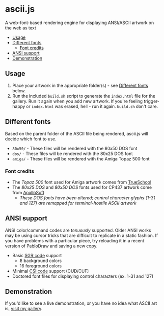 # ascii.js

A web-font-based rendering engine for displaying ANSI/ASCII artwork on the web as text

* [Usage](#usage)
* [Different fonts](#different-fonts)
  * [Font credits](#font-credits)
* [ANSI support](#ansi-support)
* [Demonstration](#demonstration)

## Usage

1. Place your artwork in the appropriate folder(s) - see [Different fonts](#different-fonts) below.
2. Run the included `build.sh` script to generate the `index.html` file for the gallery. Run it again when you add new artwork. If you're feeling trigger-happy or `index.html` was erased, hell - run it again. `build.sh` don't care.

## Different fonts

Based on the parent folder of the ASCII file being rendered, ascii.js will decide which font to use.

* `80x50/` - These files will be rendered with the 80x50 DOS font
* `dos/` - These files will be rendered with the 80x25 DOS font
* `amiga/` - These files will be rendered with the Amiga Topaz 500 font

### Font credits

* The *Topaz 500* font used for Amiga artwork comes from [TrueSchool](http://trueschool.se)
* The *80x25 DOS* and *80x50 DOS* fonts used for CP437 artwork come from [ApolloSoft](http://www.apollosoft.de/ASCII/indexen.htm)
  * *These DOS fonts have been altered; control character glyphs (1-31 and 127) are remapped for terminal-hostile ASCII artwork*

## ANSI support

ANSI color/command codes are *tenuously* supported. Older ANSI works may be using cursor tricks that are difficult to replicate in a static fashion. If you have problems with a particular piece, try reloading it in a recent version of [PabloDraw](http://picoe.ca) and saving a new copy.

* Basic [SGR code](https://en.wikipedia.org/wiki/ANSI_escape_code#Colors) support
  * 8 background colors
  * 16 foreground colors
* Minimal [CSI code](https://en.wikipedia.org/wiki/ANSI_escape_code#CSI_codes) support (CUD/CUF)
* Doctored font files for displaying control characters (ex. 1-31 and 127)

## Demonstration

If you'd like to see a live demonstration, or you have no idea what ASCII art is, [visit my gallery](http://oddnetwork.org/ascii/).
